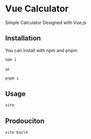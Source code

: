 # Vue Calculator

Simple Calculator Designed with Vue.js  

## Installation

You can install with npm and pnpm
```bash
npm i
```
or
```bash
pnpm i
```

## Usage

```bash
vite
```

## Prodouciton
```bsah
vite build
```
